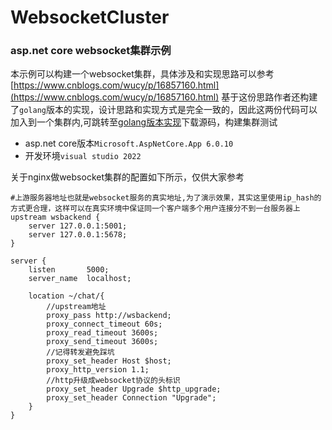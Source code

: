 # WebsocketCluster
### asp.net core websocket集群示例
本示例可以构建一个websocket集群，具体涉及和实现思路可以参考[https://www.cnblogs.com/wucy/p/16857160.html](https://www.cnblogs.com/wucy/p/16857160.html)
基于这份思路作者还构建了`golang`版本的实现，设计思路和实现方式是完全一致的，因此这两份代码可以加入到一个集群内,可跳转至[golang版本实现](https://github.com/softlgl/websocket-cluster)下载源码，构建集群测试
+ asp.net core版本`Microsoft.AspNetCore.App 6.0.10`
+ 开发环境`visual studio 2022`

关于nginx做websocket集群的配置如下所示，仅供大家参考
```
#上游服务器地址也就是websocket服务的真实地址,为了演示效果，其实这里使用ip_hash的方式更合理，这样可以在真实环境中保证同一个客户端多个用户连接分不到一台服务器上
upstream wsbackend {
    server 127.0.0.1:5001;
    server 127.0.0.1:5678;
}

server {
    listen       5000;
    server_name  localhost;

    location ~/chat/{
        //upstream地址
        proxy_pass http://wsbackend;
        proxy_connect_timeout 60s; 
        proxy_read_timeout 3600s;
        proxy_send_timeout 3600s;
        //记得转发避免踩坑
        proxy_set_header Host $host;
        proxy_http_version 1.1; 
        //http升级成websocket协议的头标识
        proxy_set_header Upgrade $http_upgrade;
        proxy_set_header Connection "Upgrade";
    }
}
```

